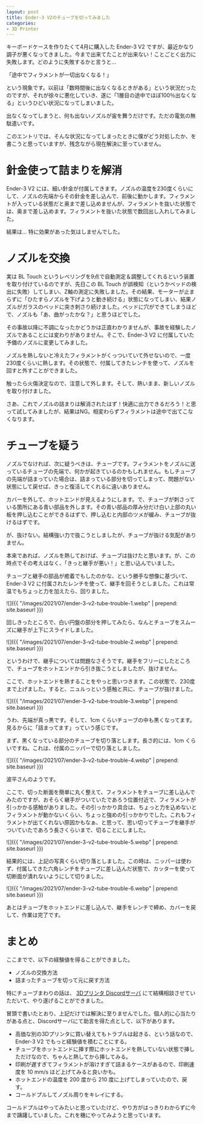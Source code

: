 ```yaml
---
layout: post
title: Ender-3 V2のチューブを切ってみました
categories:
- 3D Printer
---
```


キーボードケースを作りたくて4月に購入した Ender-3 V2 ですが、最近かなり調子が悪くなってきました。今まで出来てたことが出来ない！ことごとく出力に失敗します。どのように失敗するかと言うと...

「途中でフィラメントが一切出なくなる！」

という現象です。以前は「数時間後に出なくなるときがある」という状況だったのですが、それが徐々に悪化していき、遂に「1層目の途中でほぼ100％出なくなる」というひどい状況になってしまいました。

出なくなってしまうと、何も出ないノズルが宙を舞うだけです。ただの電気の無駄遣いです。

このエントリでは、そんな状況になってしまったときに僕がどう対処したか、を書こうと思っていますが、残念ながら現在解決に至っていません。

# 針金使って詰まりを解消

Ender-3 V2 には、細い針金が付属してきます。ノズルの温度を230度くらいにして、ノズルの先端からその針金を差し込んで、前後に動かします。フィラメントが入っている状態だと奥まで差し込めませんが、フィラメントを抜いた状態では、奥まで差し込めます。フィラメントを抜いた状態で数回出し入れしてみました。

結果は... 特に効果があった気はしませんでした。

# ノズルを交換

実は BL Touch というレベリングを9点で自動測定＆調整してくれるという装置を取り付けているのですが、先日この BL Touch が誤検知（というかベッドの検出に失敗）してしまい、Z軸の測定に失敗しました。その結果、モーターが止まらずに「ひたすらノズルを下げようと動き続ける」状態になってしまい、結果ノズルがガラスのベッドに突き刺さり続けました。ベッドに穴ができてしまうほどで、ノズルも「あ、曲がったかな？」と思うほどでした。

その事故以降に不調になったかどうかは正直わかりませんが、事故を経験したノズルであることには変わりがありません。そこで、Ender-3 V2 に付属していた予備のノズルに変更してみました。

ノズルを熱しないと冷えたフィラメントがくっついていて外せないので、一度230度くらいに熱します。その状態で、付属してきたレンチを使って、ノズルを回すと外すことができました。

触ったら火傷決定なので、注意して外します。そして、熱いまま、新しいノズルを取り付けました。

さあ、これでノズルの詰まりは解消されたはず！快適に出力できるだろう！と思って試してみましたが、結果はNG。相変わらずフィラメントは途中で出てこなくなります。

# チューブを疑う

ノズルでなければ、次に疑うべきは、チューブです。フィラメントをノズルに送っているチューブの先端で、何かが起きているのかもしれません。もしチューブの先端が詰まっていた場合は、詰まっている部分を切ってしまって、問題がない状態にして戻せば、きっと復活してくれるに違いありません。

カバーを外して、ホットエンドが見えるようにします。で、チューブが刺さっている箇所にある青い部品を外します。その青い部品の厚み分だけ白い上部の丸い板を押し込むことができるはずで、押し込むと内部のツメが緩み、チューブが抜けるはずです。

が、抜けない。結構強い力で抜こうとしましたが、チューブが抜ける気配がありません。

本来であれば、ノズルを熱しておけば、チューブは抜けたと思います。が、この時点でその考えはなく、「きっと継手が悪い！」と思い込んでいました。

チューブと継手の部品が癒着でもしたのかな、という勝手な想像に基づいて、Ender-3 V2 に付属されたレンチを使って、継手を回そうとしました。これは常温でもちょっと力を加えたら、回りました。


![]({{ "/images/2021/07/ender-3-v2-tube-trouble-1.webp" | prepend: site.baseurl }})


回しきったところで、白い円盤の部分を押してみたら、なんとチューブをスムーズに継手が上下にスライドしました。


![]({{ "/images/2021/07/ender-3-v2-tube-trouble-2.webp" | prepend: site.baseurl }})


というわけで、継手については問題なさそうです。継手をフリーにしたところで、チューブをホットエンドから引き抜こうとしましたが、抜けません。

ここで、ホットエンドを熱することをやっと思いつきます。この状態で、230度まで上げました。すると、ニュルっという感触と共に、チューブが抜けました。


![]({{ "/images/2021/07/ender-3-v2-tube-trouble-3.webp" | prepend: site.baseurl }})


うわ、先端が真っ黒です。そして、1cm くらいチューブの中も黒くなってます。見るからに「詰まってます」っていう感じです。

まず、黒くなっている部分のチューブを切り落とします。長さ的には、1cm くらいですね。これは、付属のニッパーで切り落としました。


![]({{ "/images/2021/07/ender-3-v2-tube-trouble-4.webp" | prepend: site.baseurl }})


波平さんのようです。

ここで、切った断面を簡単に丸く整えて、フィラメントをチューブに差し込んでみたのですが、おそらく継手がついていたであろう位置付近で、フィラメントが引っかかる感触がありました。その引っかかり具合は、ちょっと力を込めないとフィラメントが動かないくらい、ちょっと強めの引っかかりでした。これもフィラメントが出てくれない原因かもなぁ、と思って、思い切ってチューブを継手がついていたであろう長さくらいまで、切ることにしました。


![]({{ "/images/2021/07/ender-3-v2-tube-trouble-5.webp" | prepend: site.baseurl }})


結果的には、上記の写真くらい切り落としました。この時は、ニッパーは使わず、付属してきた六角レンチをチューブに差し込んだ状態で、カッターを使って切断面が潰れないようにして切りました。


![]({{ "/images/2021/07/ender-3-v2-tube-trouble-6.webp" | prepend: site.baseurl }})


あとはチューブをホットエンドに差し込んで、継手をレンチで締め、カバーを戻して、作業は完了です。

# まとめ

ここまでで、以下の経験値を得ることができました。

* ノズルの交換方法
* 詰まったチューブを切って元に戻す方法

特にチューブまわりの話は、 [3Dプリンタ Discordサーバ](https://t.co/B6VN16q2qe?amp=1) にて結構相談させていただいて、やり遂げることができました。

冒頭で書いたとおり、上記だけでは解決に至りませんでした。個人的に心当たりがある点と、Discordサーバにて助言を得た点として、以下があります。

* 高価な別の3Dプリンタに買い替えてもトラブルは起きる、という話なので、Ender-3 V2 でもっと経験値を積むことにする。
* チューブをホットエンドに挿す際にホットエンドを熱していない状態で挿しただけなので、ちゃんと熱してから挿してみる。
* 印刷が遅すぎてフィラメントが溶けすぎて詰まるケースがあるので、印刷速度を 10 mm/s ほど上げてみると良いかも。
* ホットエンドの温度を 200 度から 210 度に上げてしまっていたので、戻す。
* コールドプルしてノズル周りをキレイにする。

コールドプルはやってみたいと思っていたけど、やり方がはっきりわからずに今まで躊躇していました。これを機にやってみようと思っています。

